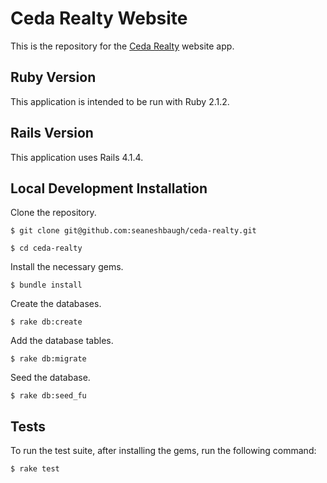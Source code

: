 # Ceda Realty Website

This is the repository for the [Ceda Realty](http://cedarealty.com/) website app.

## Ruby Version

This application is intended to be run with Ruby 2.1.2.

## Rails Version

This application uses Rails 4.1.4.

## Local Development Installation

Clone the repository.

    $ git clone git@github.com:seaneshbaugh/ceda-realty.git

    $ cd ceda-realty

Install the necessary gems.

    $ bundle install

Create the databases.

    $ rake db:create

Add the database tables.

    $ rake db:migrate

Seed the database.

    $ rake db:seed_fu

## Tests

To run the test suite, after installing the gems, run the following command:

    $ rake test
